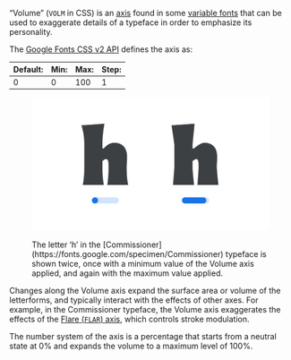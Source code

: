 “Volume” (`VOLM` in CSS) is an [axis](/glossary/axis_in_variable_fonts) found in some [variable fonts](/glossary/variable_fonts) that can be used to exaggerate details of a typeface in order to emphasize its personality.

The [Google Fonts CSS v2 API](https://developers.google.com/fonts/docs/css2) defines the axis as:

| Default: | Min: | Max: | Step: |
| --- | --- | --- | --- |
| 0 | 0 | 100 | 1 |

<figure>

![An image showing two type specimens, each with an axis slider underneath. The specimen on the left shows the effects of the axis’ lowest value. The specimen on the right shows the effects of the axis’ highest value.](images/thumbnail.svg)

<figcaption>The letter ‘h’ in the [Commissioner](https://fonts.google.com/specimen/Commissioner) typeface is shown twice, once with a minimum value of the Volume axis applied, and again with the maximum value applied.</figcaption>
</figure>

Changes along the Volume axis expand the surface area or volume of the letterforms, and typically interact with the effects of other axes. For example, in the Commissioner typeface, the Volume axis exaggerates the effects of the [Flare (`FLAR`) axis](/glossary/flar_axis), which controls stroke modulation.

The number system of the axis is a percentage that starts from a neutral state at 0% and expands the volume to a maximum level of 100%.